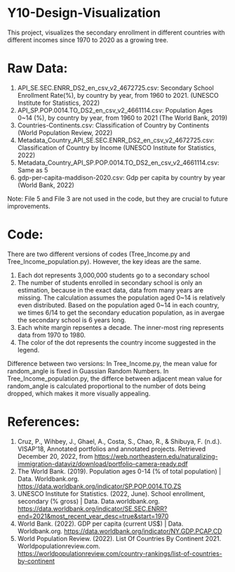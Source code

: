 # Y10-Design-Visualization
This project, visualizes the secondary enrollment in different countries with different incomes since 1970 to 2020 as a growing tree.

# Raw Data:
1. API_SE.SEC.ENRR_DS2_en_csv_v2_4672725.csv: Secondary School Enrollment Rate(%), by country by year, from 1960 to 2021. (UNESCO Institute for Statistics, 2022)
2. API_SP.POP.0014.TO_DS2_en_csv_v2_4661114.csv: Population Ages 0~14 (%), by country by year, from 1960 to 2021 (The World Bank, 2019)
3. Countries-Continents.csv: Classification of Country by Continents (World Population Review, 2022)
4. Metadata_Country_API_SE.SEC.ENRR_DS2_en_csv_v2_4672725.csv: Classification of Country by Income (UNESCO Institute for Statistics, 2022)
5. Metadata_Country_API_SP.POP.0014.TO_DS2_en_csv_v2_4661114.csv: Same as 5
6. gdp-per-capita-maddison-2020.csv: Gdp per capita by country by year (World Bank, 2022)

Note: File 5 and File 3 are not used in the code, but they are crucial to future improvements.

# Code:
There are two different versions of codes (Tree_Income.py and Tree_Income_population.py). However, the key ideas are the same.

1. Each dot represents 3,000,000 students go to a secondary school
2. The number of students enrolled in secondary school is only an estimation, because in the exact data, data from many years are missing. The calculation assumes the population aged 0~14 is relatively even distributed. Based on the population aged 0~14 in each country, we times 6/14 to get the secondary education population, as in avergae the secondary school is 6 years long.
3. Each white margin repsentes a decade. The inner-most ring represents data from 1970 to 1980.
4. The color of the dot represents the country income suggested in the legend.

Difference between two versions:
In Tree_Income.py, the mean value for random_angle is fixed in Guassian Random Numbers.
In Tree_Income_population.py, the differce between adjacent mean value for random_angle is calculated proportional to the number of dots being dropped, which makes it more visually appealing.

# References:
1. Cruz, P., Wihbey, J., Ghael, A., Costa, S., Chao, R., & Shibuya, F. (n.d.). VISAP’18, Annotated portfolios and annotated projects. Retrieved December 20, 2022, from https://web.northeastern.edu/naturalizing-immigration-dataviz/download/portfolio-camera-ready.pdf
2. The World Bank. (2019). Population ages 0-14 (% of total population) | Data. Worldbank.org. https://data.worldbank.org/indicator/SP.POP.0014.TO.ZS
3. UNESCO Institute for Statistics. (2022, June). School enrollment, secondary (% gross) | Data. Data.worldbank.org. https://data.worldbank.org/indicator/SE.SEC.ENRR?end=2021&most_recent_year_desc=true&start=1970
4. World Bank. (2022). GDP per capita (current US$) | Data. Worldbank.org. https://data.worldbank.org/indicator/NY.GDP.PCAP.CD
5. World Population Review. (2022). List Of Countries By Continent 2021. Worldpopulationreview.com. https://worldpopulationreview.com/country-rankings/list-of-countries-by-continent
